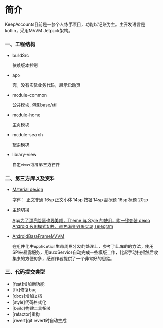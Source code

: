 # 简介
KeepAccounts目前是一款个人练手项目，功能以记账为主。主开发语言是kotlin，采用MVVM Jetpack架构。
### 一、工程结构
- buildSrc

  依赖版本控制

- app

  壳，没有实际业务代码，展示启动页

- module-common

  公共模块, 包含base/util

- module-home

  主页模块

- module-search

  搜索模块

- library-view

  自定view或者第三方控件

### 二、第三方库以及资料
- [Material design](https://material.io/design/)
  
  字体：
  正文普通 16sp
  正文小体 14sp
  按钮    14sp
  副标题   16sp
  标题    20sp
  
- 主题切换

  [App为了漂亮脸蛋也要美颜，Theme 与 Style 的使用，附一键变装 demo](https://juejin.cn/post/6844904200673968141#heading-28)
  [Android 夜间模式切换，颜色渐变效果实现](https://blog.csdn.net/tyzlmjj/article/details/49255019)
  [Telegram](https://github.com/DrKLO/Telegram)

- [AndroidBaseFrameMVVM](https://github.com/Quyunshuo/AndroidBaseFrameMVVM)

  在组件化中application生命周期分发的处理上，参考了此库的的方法，使用SPI来暴露服务，用autoService自动完成一些模版工作，比起手动扫描然后收集来的方便的多，感谢作者提供了一个非常好的思路。
### 三、代码提交类型
- [feat]增加新功能
- [fix]修复bug
- [docs]增加文档
- [style]代码格式化
- [build]构建工具相关
- [refactor]重构
- [revert]git revert时自动生成
